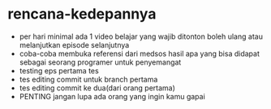 # rencana-kedepannya
- per hari minimal ada 1 video belajar yang wajib ditonton
boleh ulang atau melanjutkan episode selanjutnya
- coba-coba membuka referensi dari medsos hasil apa
yang bisa didapat sebagai seorang programer untuk penyemangat
- testing eps pertama tes
- tes editing commit untuk branch pertama
- tes editing commit ke dua(dari orang pertama)
- PENTING jangan lupa ada orang yang ingin kamu gapai
